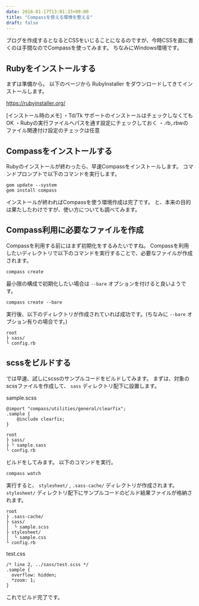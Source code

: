 ```yaml
---
date: 2018-01-17T13:01:33+09:00
title: "Compassを使える環境を整える"
draft: false
---
```


ブログを作成するとなるとCSSをいじることになるのですが、今時CSSを直に書くのは手間なのでCompassを使ってみます。
ちなみにWindows環境です。

## Rubyをインストールする

まずは準備から。
以下のページから RubyInstaller をダウンロードしてきてインストールします。

https://rubyinstaller.org/

[インストール時のメモ]
・Td/Tk サポートのインストールはチェックしなくてもOK
・Rubyの実行ファイルへパスを通す設定にチェックしておく
・.rb,.rbwのファイル関連付け設定のチェックは任意

## Compassをインストールする

Rubyのインストールが終わったら、早速Compassをインストールします。
コマンドプロンプトで以下のコマンドを実行します。

```
gem update --system
gem install compass
```

インストールが終わればCompassを使う環境作成は完了です。
と、本来の目的は果たしたわけですが、使い方についても調べてみます。

## Compass利用に必要なファイルを作成

Compassを利用する前にはまず初期化をするみたいですね。
Compassを利用したいディレクトリで以下のコマンドを実行することで、必要なファイルが作成されます。

```
compass create
```

最小限の構成で初期化したい場合は `--bare` オプションを付けると良いようです。

```
compass create --bare
```

実行後、以下のディレクトリが作成されていれば成功です。(ちなみに `--bare` オプション有りの場合です。)

```
root
├ sass/
└ config.rb
```

## scssをビルドする

では早速、試しにscssのサンプルコードをビルドしてみます。
まずは、対象のscssファイルを作成して、 `sass` ディレクトリ配下に設置します。

sample.scss
```
@import "compass/utilities/general/clearfix";
.sample {
    @include clearfix;
}
```

```
root
├ sass/
├ └ sample.sass
└ config.rb
```

ビルドをしてみます。
以下のコマンドを実行。

```
compass watch
```

実行すると、 `stylesheet/` , `.sass-cache/` ディレクトリが作成されます。
`stylesheet/` ディレクトリ配下にサンプルコードのビルド結果ファイルが格納されます。

```
root
├ .sass-cache/
├ sass/
│  └ sample.scss
├ stylesheet/
│  └ sample.css
└ config.rb
```

test.css
```
/* line 2, ../sass/test.scss */
.sample {
  overflow: hidden;
  *zoom: 1;
}
```

これでビルド完了です。